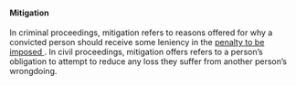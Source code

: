 ####  Mitigation

In criminal proceedings, mitigation refers to reasons offered for why a
convicted person should receive some leniency in the [ penalty to be imposed
](/en/justice/criminal-law/criminal-trial/types-of-sentences/) . In civil
proceedings, mitigation offers refers to a person’s obligation to attempt to
reduce any loss they suffer from another person’s wrongdoing.
